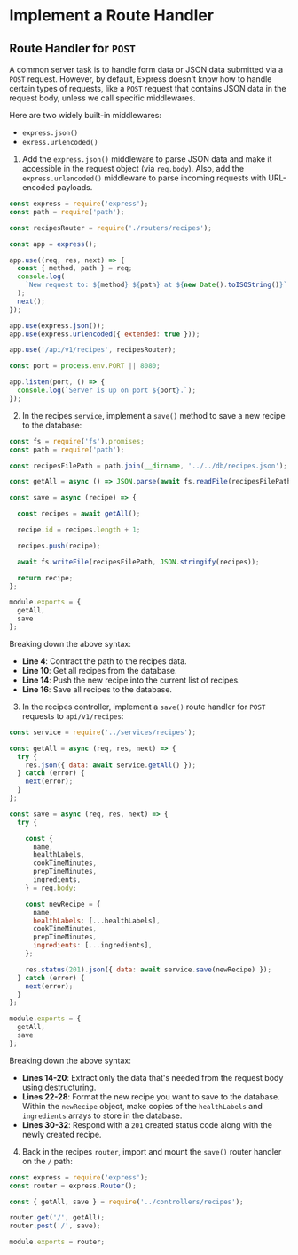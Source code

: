 # Implement a Route Handler

## Route Handler for `POST`

A common server task is to handle form data or JSON data submitted via a `POST` request. However, by default, Express doesn't know how to handle certain types of requests, like a `POST` request that contains JSON data in the request body, unless we call specific middlewares.

Here are two widely built-in middlewares:
  - `express.json()`
  - `exress.urlencoded()`

1. Add the `express.json()` middleware to parse JSON data and make it accessible in the request object (via `req.body`). Also, add the `express.urlencoded()` middleware to parse incoming requests with URL-encoded payloads.

```js
const express = require('express');
const path = require('path');

const recipesRouter = require('./routers/recipes');

const app = express();

app.use((req, res, next) => {
  const { method, path } = req;
  console.log(
    `New request to: ${method} ${path} at ${new Date().toISOString()}`
  );
  next();
});

app.use(express.json());
app.use(express.urlencoded({ extended: true }));

app.use('/api/v1/recipes', recipesRouter);

const port = process.env.PORT || 8080;

app.listen(port, () => {
  console.log(`Server is up on port ${port}.`);
});
```

2. In the recipes `service`, implement a `save()` method to save a new recipe to the database:

```js
const fs = require('fs').promises;
const path = require('path');

const recipesFilePath = path.join(__dirname, '../../db/recipes.json');

const getAll = async () => JSON.parse(await fs.readFile(recipesFilePath));

const save = async (recipe) => {

  const recipes = await getAll();

  recipe.id = recipes.length + 1;

  recipes.push(recipe);

  await fs.writeFile(recipesFilePath, JSON.stringify(recipes));

  return recipe;
};

module.exports = {
  getAll,
  save
};
```

Breaking down the above syntax:
  - **Line 4**: Contract the path to the recipes data.
  - **Line 10**: Get all recipes from the database.
  - **Line 14**: Push the new recipe into the current list of recipes.
  - **Line 16**: Save all recipes to the database.

3. In the recipes controller, implement a `save()` route handler for `POST` requests to `api/v1/recipes`:

```js
const service = require('../services/recipes');

const getAll = async (req, res, next) => {
  try {
    res.json({ data: await service.getAll() });
  } catch (error) {
    next(error);
  }
};

const save = async (req, res, next) => {
  try {

    const {
      name,
      healthLabels,
      cookTimeMinutes,
      prepTimeMinutes,
      ingredients,
    } = req.body;

    const newRecipe = {
      name,
      healthLabels: [...healthLabels],
      cookTimeMinutes,
      prepTimeMinutes,
      ingredients: [...ingredients],
    };

    res.status(201).json({ data: await service.save(newRecipe) });
  } catch (error) {
    next(error);
  }
};

module.exports = {
  getAll,
  save
};
```

Breaking down the above syntax:
  - **Lines 14-20**: Extract only the data that's needed from the request body using destructuring.
  - **Lines 22-28**: Format the new recipe you want to save to the database. Within the `newRecipe` object, make copies of the `healthLabels` and `ingredients` arrays to store in the database.
  - **Lines 30-32**: Respond with a `201` created status code along with the newly created recipe.

4. Back in the recipes `router`, import and mount the `save()` router handler on the `/` path:

```js
const express = require('express');
const router = express.Router();

const { getAll, save } = require('../controllers/recipes');

router.get('/', getAll);
router.post('/', save);

module.exports = router;
```
